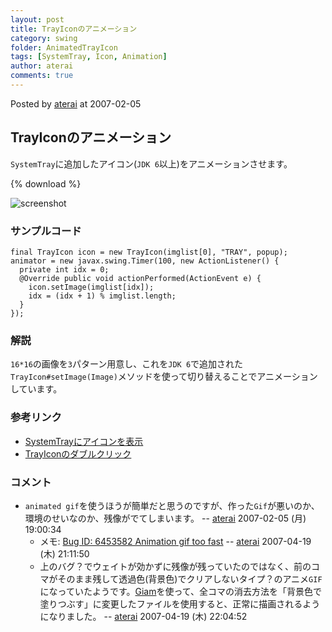 ```yaml
---
layout: post
title: TrayIconのアニメーション
category: swing
folder: AnimatedTrayIcon
tags: [SystemTray, Icon, Animation]
author: aterai
comments: true
---
```


Posted by [aterai](http://terai.xrea.jp/aterai.html) at 2007-02-05

## TrayIconのアニメーション
`SystemTray`に追加したアイコン(`JDK 6`以上)をアニメーションさせます。

{% download %}

![screenshot](https://lh5.googleusercontent.com/_9Z4BYR88imo/TQTHtWabBgI/AAAAAAAAARk/J0ExgthCnn4/s800/AnimatedTrayIcon.png)

### サンプルコード
<pre class="prettyprint"><code>final TrayIcon icon = new TrayIcon(imglist[0], "TRAY", popup);
animator = new javax.swing.Timer(100, new ActionListener() {
  private int idx = 0;
  @Override public void actionPerformed(ActionEvent e) {
    icon.setImage(imglist[idx]);
    idx = (idx + 1) % imglist.length;
  }
});
</code></pre>

### 解説
`16*16`の画像を`3`パターン用意し、これを`JDK 6`で追加された`TrayIcon#setImage(Image)`メソッドを使って切り替えることでアニメーションしています。

### 参考リンク
- [SystemTrayにアイコンを表示](http://terai.xrea.jp/Swing/SystemTray.html)
- [TrayIconのダブルクリック](http://terai.xrea.jp/Swing/ClickTrayIcon.html)

<!-- dummy comment line for breaking list -->

### コメント
- `animated gif`を使うほうが簡単だと思うのですが、作った`Gif`が悪いのか、環境のせいなのか、残像がでてしまいます。 -- [aterai](http://terai.xrea.jp/aterai.html) 2007-02-05 (月) 19:00:34
    - メモ: [Bug ID: 6453582 Animation gif too fast](http://bugs.sun.com/bugdatabase/view_bug.do?bug_id=6453582) -- [aterai](http://terai.xrea.jp/aterai.html) 2007-04-19 (木) 21:11:50
    - 上のバグ？でウェイトが効かずに残像が残っていたのではなく、前のコマがそのまま残して透過色(背景色)でクリアしないタイプ？のアニメ`GIF`になっていたようです。[Giam](http://homepage3.nifty.com/furumizo/giamd.htm)を使って、全コマの消去方法を「背景色で塗りつぶす」に変更したファイルを使用すると、正常に描画されるようになりました。 -- [aterai](http://terai.xrea.jp/aterai.html) 2007-04-19 (木) 22:04:52

<!-- dummy comment line for breaking list -->

